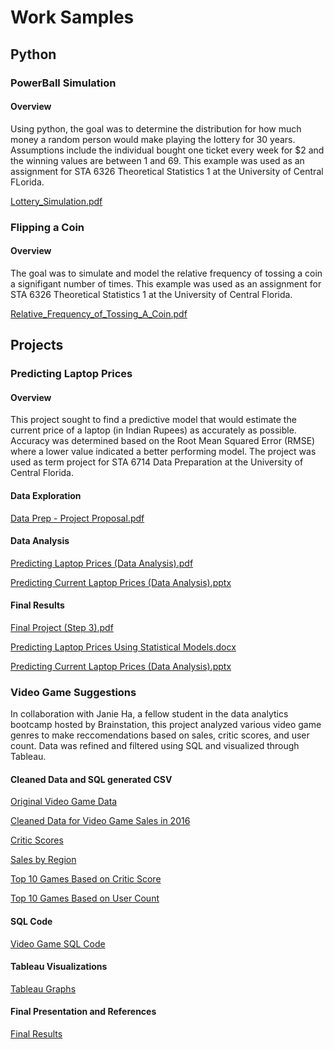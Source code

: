 # Work Samples

## Python
### PowerBall Simulation
#### Overview
Using python, the goal was to determine the distribution for how much money a random person would make playing the lottery for 30 years. Assumptions include the individual bought one ticket every week for $2 and the winning values are between 1 and 69. This example was used as an assignment for STA 6326 Theoretical Statistics 1 at the University of Central FLorida.

[Lottery_Simulation.pdf](https://github.com/user-attachments/files/16009181/Lottery_Simulation.pdf)
### Flipping a Coin
#### Overview
The goal was to simulate and model the relative frequency of tossing a coin a signifigant number of times. This example was used as an assignment for STA 6326 Theoretical Statistics 1 at the University of Central Florida.

[Relative_Frequency_of_Tossing_A_Coin.pdf](https://github.com/user-attachments/files/16009173/Relative_Frequency_of_Tossing_A_Coin.pdf)

## Projects
### Predicting Laptop Prices
#### Overview
This project sought to find a predictive model that would estimate the current price of a laptop (in Indian Rupees) as accurately as possible. Accuracy was determined based on the Root Mean Squared Error (RMSE) where a lower value indicated a better performing model. The project was used as term project for STA 6714 Data Preparation at the University of Central Florida.

#### Data Exploration
[Data Prep - Project Proposal.pdf](https://github.com/user-attachments/files/16009343/Data.Prep.-.Project.Proposal.pdf)

#### Data Analysis

[Predicting Laptop Prices (Data Analysis).pdf](https://github.com/user-attachments/files/16023917/Predicting.Laptop.Prices.Data.Analysis.pdf)


[Predicting Current Laptop Prices (Data Analysis).pptx](https://github.com/user-attachments/files/16009350/Predicting.Current.Laptop.Prices.Data.Analysis.pptx)
#### Final Results
[Final Project (Step 3).pdf](https://github.com/user-attachments/files/16023937/Final.Project.Step.3.pdf)

[Predicting Laptop Prices Using Statistical Models.docx](https://github.com/user-attachments/files/16023940/Predicting.Laptop.Prices.Using.Statistical.Models.docx)

[Predicting Current Laptop Prices (Data Analysis).pptx](https://github.com/user-attachments/files/16023939/Predicting.Current.Laptop.Prices.Data.Analysis.pptx)

### Video Game Suggestions
In collaboration with Janie Ha, a fellow student in the data analytics bootcamp hosted by Brainstation, this project analyzed various video game genres to make reccomendations based on sales, critic scores, and user count. Data was refined and filtered using SQL and visualized through Tableau. 

#### Cleaned Data and SQL generated CSV
[Original Video Game Data](https://github.com/kybrinker/Portfolio/blob/main/Video%20Game%20Project/BrainStation%20Final%20Project/games.csv)

[Cleaned Data for Video Game Sales in 2016](https://github.com/kybrinker/Portfolio/blob/main/Video%20Game%20Project/BrainStation%20Final%20Project/Video_Games_Sales_as_at_22_Dec_2016%20(Cleaned).csv)

[Critic Scores](https://github.com/kybrinker/Portfolio/blob/main/Video%20Game%20Project/BrainStation%20Final%20Project/Critic%20Score%20by%20Genre.csv)

[Sales by Region](https://github.com/kybrinker/Portfolio/blob/main/Video%20Game%20Project/BrainStation%20Final%20Project/Sales%20By%20Region.csv)

[Top 10 Games Based on Critic Score](https://github.com/kybrinker/Portfolio/blob/main/Video%20Game%20Project/BrainStation%20Final%20Project/Top%2010%20Games%20by%20Critic%20Score.csv)

[Top 10 Games Based on User Count](https://github.com/kybrinker/Portfolio/blob/main/Video%20Game%20Project/BrainStation%20Final%20Project/Top%2010%20Games%20by%20Users.csv)

#### SQL Code
[Video Game SQL Code](https://github.com/kybrinker/Portfolio/blob/main/Video%20Game%20Project/BrainStation%20Final%20Project/Brainstation%20Final%20Project(SQL).sql)

#### Tableau Visualizations
[Tableau Graphs](https://github.com/kybrinker/Portfolio/blob/main/Video%20Game%20Project/BrainStation%20Final%20Project/Graphs.twbx)

#### Final Presentation and References
[Final Results](https://github.com/kybrinker/Portfolio/blob/main/Video%20Game%20Project/BrainStation%20Final%20Project/Final%20Project.pdf)
